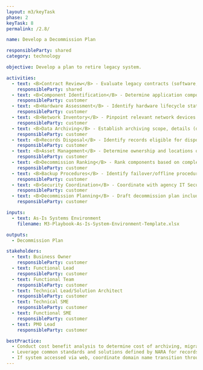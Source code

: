 ```yaml
---
layout: m3/keyTask
phase: 2
keyTask: 8
permalink: /2.8/

name: Develop a Decommission Plan

responsibleParty: shared
category: technology

objective: Develop a plan to retire legacy system.

activities:
  - text: <B>Contract Review</B> - Evaluate legacy contracts (software, infrastructure, and O&M) for expirations and renewal options
    responsibleParty: shared
  - text: <B>Component Identification</B> - Determine application components needing decommissioning (test/production, userIDs, business app)
    responsibleParty: customer
  - text: <B>Hardware Assessment</B> - Identify hardware lifecycle status
    responsibleParty: customer
  - text: <B>Network Inventory</B> - Pinpoint relevant network devices
    responsibleParty: customer
  - text: <B>Data Archiving</B> - Establish archiving scope, details (data/schedule) & timelines. Engage <a href="https://www.archives.gov/records-mgmt/agency">Privacy Officer</a>
    responsibleParty: customer
  - text: <B>Records Disposal</B> - Identify records eligible for disposal per retention schedules
    responsibleParty: customer
  - text: <B>Asset Management</B> - Determine ownership and locations of network, software, and hardware assets
    responsibleParty: customer
  - text: <B>Decommission Ranking</B> - Rank components based on complexity / priority of decommissioning
    responsibleParty: customer
  - text: <B>Backup Procedures</B> - Identify failover/offline procedures, backup, and archival procedures 
    responsibleParty: customer
  - text: <B>Security Coordination</B> - Coordinate with agency IT Security office to identify guidelines for managing/cleansing data
    responsibleParty: customer
  - text: <B>Decommission Planning</B> - Draft decommission plan including timelines / key tasks to retire legacy systems (based on above activities)
    responsibleParty: customer

inputs:
  - text: As-Is Systems Environment
    filename: M3-Playbook-As-Is-System-Environment-Template.xlsx

outputs:
  - Decommission Plan

stakeholders:
  - text: Business Owner
    responsibleParty: customer
  - text: Functional Lead
    responsibleParty: customer
  - text: Functional Team
    responsibleParty: customer
  - text: Technical Lead/Solution Architect
    responsibleParty: customer
  - text: Technical SME
    responsibleParty: customer
  - text: Functional SME
    responsibleParty: customer
  - text: PMO Lead
    responsibleParty: customer

bestPractice:
  - Conduct cost benefit analysis to determine cost of archiving, migrating legacy data, or maintaining legacy systems in place 
  - Leverage common standards and solutions defined by NARA for records management found at <a href="https://ussm.gsa.gov/fibf-ERM/">https://ussm.gsa.gov/fibf-ERM/ </a>
  - If system accessed via web, coordinate domain name transition through Domain Name System (DNS) and with IT security POC
---
```

